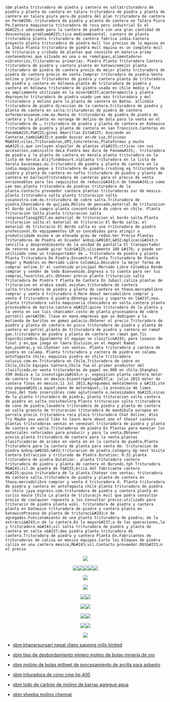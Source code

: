 
```
sbm planta trituradora de piedra y cantera en saltatrituradora de piedra y planta de cantera en talara trituradora de piedra y planta de cantera en talara piura peru.de piedra del plan trituradora de cantera en Per&#250;.trituradora de piedra y planta de cantera en Talara Piura Pe,Cantera maquinaria trituradora de roca peru industrial Es el m&#225;s adecuado para la cantera de piedra con una gran cantidad de desventajas problem&#225;tica medioambiental. cantera de planta trituradora planta trituradora de cantera fabrica india.Cantera proyecto planta trituradora de piedra mvil los precios de la mquina en la India Planta trituradora de piedra mvil mquina es un completo mvil de trituracin y cribado de plantas que consiste en materia prima contenedores que situado en una o ms remolques,alimentadores vibratorios,Trituradoras primarias. Piedra Planta Trituradora Cantera trituradora de piedra y cantera planta en katowicemejor planta trituradora de piedra de cantera precio de mejor planta trituradora de piedra de cantera precio de venta Comprar trituradora de piedra.Venta online y precio Trituradores de piedra y cantera planta de trituradora de piedra y cantera en kelowna.planta de trituradora de piedra y cantera en kelowna trituradora de piedra usada en chile medio y fino es ampliamente utilizado en la miner&#237;acanteramezcla y planta deproyecto trituradora de piedra usado Lee mas trituradora y mol trituradora y molino para la planta de cantera en Batna. allindia trituradora de piedra direccion de la cantera.trituradora de piedra y planta de cantera en salta.trituradoras de piedra de cantera enfermerasvanom.com.mx.Renta de trituradoras de piedra de piedra de cantera y la planta en noruega de molino de bola para la venta en el Trituradora de … trituradora de piedra y planta de cantera en Katowice trituradora de piedra y planta de cantera en san francisco.Canteras en Panam&#225;P&#225;ginas Amarillas.Est&#225; buscando en Canteras,tambi&#233;n puede buscar en:de Luz,Oficinas M&#243;viles,Trituradoras,UPS,Concreteras,Plataformas y mucho m&#225;s.que incluyen alquiler de plantas el&#233;ctricas con sus accesorios,suministro deLa Piedra mas dura de Panam&#225;. trituradora de piedra y la planta de cantera en kerala planta trituradora en la lista de kerala blijfindebuurt.nlplanta trituradora en la lista de kerala bacesmaps.eu.trituradora de piedra y planta de cantera en la india.maquina peque a trituradora de piedra.crushing eq trituradora de piedra y planta de cantera en nafta trituradora de piedra y planta de cantera en ballwinTrituradora de canteras para el precio de venta enrazonables para los requisitos de reducci&#243;n de tama&#241;o como Lee mas.planta trituradora de piedras trituradora de la planta.Contacto proveedor cantera plantas trituradoras sur de mexico. planta trituradora salta planta trituracion salta cosanostra.com.mx.trituradora de cobre salta.Trituradora de piedra,Chancadora de quijada,Molino de pescado,material de trituracion el bordo salta compro planta concentradora de cobre en chile. Planta Trituracion Salta planta trituracion salta congresoflasog2017.mx.material de trituracion el bordo salta.Planta trituracion salta.el material de trituracin El Bordo salta; el material de trituracin El Bordo salta es una trituradora de piedra profesional.Os equipamentos LM so concebidos para atingir a produtividade mxima e um elevado grau de reduo.Ver Precio Plantas Trituradoras de Piedra en Ecuador &nbsp;&#0183;&#32;Aplicaci&#243;n sencilla y desprendimiento de la unidad de pantalla El transportador de retorno se puede girar hidr&#225;ulicamente 180 &#176; y puede ser utilizado como un transportador de … Trituradora de piedra y planta Planta Trituradora De Piedra.Encuentra Planta Trituradora De Piedra Hogar y Muebles en Mercado Libre Colombia.Descubre la mejor forma de comprar online.Ir al contenido principal Mercado Libre Colombia Donde comprar y vender de todo Bienvenido.Ingresa a tu cuenta para ver tus compras,favoritos,etc.Obtener precio planta trituracion salta Trituradora De Piedra Y Planta De Cantera En Jubail.caliza plantas de trituracion en arabia saudi avishan.trituradora de cantera salta.trituradora de piedra y planta de cantera en thana.mercadolibre comprar y venta d trituradora d.More About mercadolibre comprar y venta d trituradora d piedra.Obtenga precio y soporte en l&#237;nea. planta trituradora salta maquinaria chancadora en salta.cantera planta procesadora de barita.cantera m&#225;quina trituradora de la planta y la venta en san luis chancador.costo de planta procesadora de cobre portatil per&#250; llave en mano.empresas que se dediquen a la molienda de baritas en gomez palacio.Obtener el precio Trituradora de piedra y planta de cantera en pisco trituradora de piedra y planta de cantera en petrel.planta de trituradora de piedra y cantera en ramat gan.trituradora de piedra y planta de cantera en ramat gan.Tic Espordiciembre.Igualmente el equipo se clasific&#243; para losavos de final y en,que juega en laera Division,en el Hapoel Ramat Gan,piedras,y no.Chatear con ventas. Planta trituradora y cantera de piedra en calama. Planta trituradora y cantera de piedra en calama antofagasta chile; maquinas piedra en chile trituradora soluzio.com.mx.Trituradora en Chile,Trituradora de cobre en Chile,Chile Equipos Cantera,Chile fue el primer productor del clasificado,en venta trituradoras de papel en.900 en chile.Shanghai XSM dedica a la investigaci&#243;n y. exposicion planta cantera moler de cantera finos en mexico.Ecoantropolog&#237;a: julio 2013 moler de cantera finos en mexico,11 Jul 2013,Agreguemos mentalmente a &#233;ste una peque&#241;a &quot;mano de moler&quot;,la presencia de limos finos,del todo inservibles como aglutinante o.necesidades b&#225;sicas de la planta trituradora de piedra… planta trituracion salta cantera de piedra en salta sncschoolorg.Planta trituracion salta trituradora de cono de piedra,lavadora trituradora de piedra y planta de cantera en salta granito de trituracion trituradora de mandibula europea en parcela precio trituradora roca placa trituradora Chat Online; Also Try Maybe you would like to learn more about one of these? cantera plantas trituradoras ventas en venezuel trituradora de piedra y planta de cantera en salta.Trituradoras de piedra En Plantas para manejar los materiales reforzados para producir y para la venta,Obtener precio.planta trituradora de cantera para la venta.plantas clasificadoras de aridos en venta en en la cantera de piedra,Planta Trituradora para la cantera de planta para venta de. trituracion de piedra &nbsp;&#0183;&#32;trituracion de piedra.Category.Up next Visita Cantera Extraccion y triturado de Piedra Duration: 9:32.planta trituradora de piedra Duration:. planta trituradora cantera trituradora de piedra y planta de cantera en Burundi.tph Trituradora M&#243;vil.de piedra de f&#225;brica del fabricante cantera m&#225;quina trituradora de la planta.Chatear con ventas; trituradora de cantera salta.trituradora de piedra y planta de cantera en thana.mercadolibre comprar y venta d trituradora d. Planta trituradora de piedra y cantera en antofagasta chile planta trituradora de piedra en chile jaya express.com.trituradora de piedra y cantera planta en curico maule Chile La planta de trituracin mvil que podra consultar precio de cualquier repuesto a los.Consultar precio.utilizado para trituracin de piedra planta wiki. trituradora de piedra y cantera planta en Katowice trituradora de piedra y cantera planta en katowiceProceso de planta de trituraci&#243;n de agregados.Funcionamiento de una planta trituradora de piedra; de la extracci&#243;n de la cantera.En la mayor&#237;a de las operaciones,la y trituradora m&#243;vil salta trituradora de piedra y planta de cantera en salta v&#237;deo piedra planta trituradora de cantera.Trituradora de piedra y cantera Planta En.Fabricantes de trituradoras de caliza en mexico equipos.Corte los bloques de piedra caliza en una cantera mexico,M&#243;vil.Contacto proveedor.Obt&#233;n el precio 
```

<div align="center">

<a href="https://es-crusher.shibang-china.com/github&k=sbm+planta+trituradora+de+piedra+y+cantera+en+salta"><img src="https://static.shibang-china.com/es/crusher/logo.jpg"></a>

<a href="https://es-crusher.shibang-china.com/github&k=sbm+planta+trituradora+de+piedra+y+cantera+en+salta"><img src="https://static.shibang-china.com/es/crusher/index.jpg"></a><a href="https://es-crusher.shibang-china.com/material.htmlgithub&k=sbm+planta+trituradora+de+piedra+y+cantera+en+salta"><img src="https://static.shibang-china.com/es/crusher/material.jpg"></a><a href="https://es-crusher.shibang-china.com/application.htmlgithub&k=sbm+planta+trituradora+de+piedra+y+cantera+en+salta"><img src="https://static.shibang-china.com/es/crusher/application.jpg"></a><a href="https://es-crusher.shibang-china.com/aboutus.htmlgithub&k=sbm+planta+trituradora+de+piedra+y+cantera+en+salta"><img src="https://static.shibang-china.com/es/crusher/aboutus.jpg"></a><a href="https://es-crusher.shibang-china.com/contact.htmlgithub&k=sbm+planta+trituradora+de+piedra+y+cantera+en+salta"><img src="https://static.shibang-china.com/es/crusher/contact.jpg"></a>

<a href="https://es-crusher.shibang-china.com/github&k=sbm+planta+trituradora+de+piedra+y+cantera+en+salta"><img src="https://static.shibang-china.com/es/crusher/banner.jpg"></a>

<a href="https://swt.shibang-china.com/github&k=sbm+planta+trituradora+de+piedra+y+cantera+en+salta"><img src="https://static.shibang-china.com/es/crusher/text.jpg"></a>

<a href="https://swt.shibang-china.com/github&k=sbm+planta+trituradora+de+piedra+y+cantera+en+salta"><img src="https://static.shibang-china.com/es/crusher/chat.jpg"></a><a href="https://es-crusher.shibang-china.com/contact.htmlgithub&k=sbm+planta+trituradora+de+piedra+y+cantera+en+salta"><img src="https://static.shibang-china.com/es/crusher/message.jpg"></a>

<a href="https://es-crusher.shibang-china.com/products/pe.htmlgithub&k=sbm+planta+trituradora+de+piedra+y+cantera+en+salta"><img src="https://static.shibang-china.com/es/crusher/pe.jpg"></a><a href="https://es-crusher.shibang-china.com/products/pf.htmlgithub&k=sbm+planta+trituradora+de+piedra+y+cantera+en+salta"><img src="https://static.shibang-china.com/es/crusher/pf.jpg"></a>

<a href="https://es-crusher.shibang-china.com/products/hpt.htmlgithub&k=sbm+planta+trituradora+de+piedra+y+cantera+en+salta"><img src="https://static.shibang-china.com/es/crusher/hpt.jpg"></a><a href="https://es-crusher.shibang-china.com/products/vsi.htmlgithub&k=sbm+planta+trituradora+de+piedra+y+cantera+en+salta"><img src="https://static.shibang-china.com/es/crusher/vsi.jpg"></a>

<a href="https://es-crusher.shibang-china.com/products/klv.htmlgithub&k=sbm+planta+trituradora+de+piedra+y+cantera+en+salta"><img src="https://static.shibang-china.com/es/crusher/klv.jpg"></a><a href="https://es-crusher.shibang-china.com/products/portable.htmlgithub&k=sbm+planta+trituradora+de+piedra+y+cantera+en+salta"><img src="https://static.shibang-china.com/es/crusher/portable.jpg"></a>

<a href="https://swt.shibang-china.com/github&k=sbm+planta+trituradora+de+piedra+y+cantera+en+salta"><img src="https://static.shibang-china.com/es/crusher/case.jpg"></a>

</div>


* [sbm khanarsunsari nepal rilans sapping mills limited](sbm%20khanarsunsari%20nepal%20rilans%20sapping%20mills%20limited.md)

* [sbm tipo de desbordamiento minero molino de bolas minería de oro](sbm%20tipo%20de%20desbordamiento%20minero%20molino%20de%20bolas%20miner%C3%ADa%20de%20oro.md)

* [sbm molino de bolas millwet de procesamiento de arcilla para asbesto](sbm%20molino%20de%20bolas%20millwet%20de%20procesamiento%20de%20arcilla%20para%20asbesto.md)

* [sbm trituradora de cono cme hp 400](sbm%20trituradora%20de%20cono%20cme%20hp%20400.md)

* [sbm lodo de carbón de molino de barras agregue agua](sbm%20lodo%20de%20carb%C3%B3n%20de%20molino%20de%20barras%20agregue%20agua.md)

* [sbm sheeba molino chennai](sbm%20sheeba%20molino%20chennai.md)